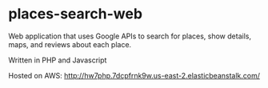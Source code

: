# places-search-web
Web application that uses Google APIs to search for places, show details, maps, and reviews about each place.

Written in PHP and Javascript

Hosted on AWS: http://hw7php.7dcpfrnk9w.us-east-2.elasticbeanstalk.com/

